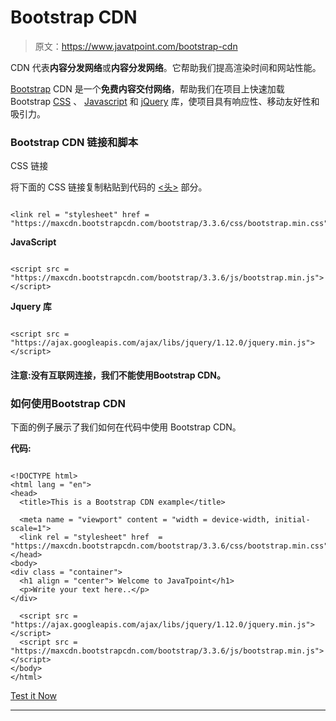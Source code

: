 # Bootstrap CDN

> 原文：<https://www.javatpoint.com/bootstrap-cdn>

CDN 代表**内容分发网络**或**内容分发网络**。它帮助我们提高渲染时间和网站性能。

[Bootstrap](https://www.javatpoint.com/bootstrap-tutorial) CDN 是一个**免费内容交付网络**，帮助我们在项目上快速加载 Bootstrap [CSS](https://www.javatpoint.com/css-tutorial) 、 [Javascript](https://www.javatpoint.com/javascript-tutorial) 和 [jQuery](https://www.javatpoint.com/jquery-tutorial) 库，使项目具有响应性、移动友好性和吸引力。

### Bootstrap CDN 链接和脚本

CSS 链接

将下面的 CSS 链接复制粘贴到代码的 [<头>](https://www.javatpoint.com/html-head) 部分。

```

<link rel = "stylesheet" href = "https://maxcdn.bootstrapcdn.com/bootstrap/3.3.6/css/bootstrap.min.css"/>  

```

**JavaScript**

```

<script src =  "https://maxcdn.bootstrapcdn.com/bootstrap/3.3.6/js/bootstrap.min.js"></script>  

```

**Jquery 库**

```

<script src = "https://ajax.googleapis.com/ajax/libs/jquery/1.12.0/jquery.min.js"></script>  

```

#### 注意:没有互联网连接，我们不能使用Bootstrap CDN。

### 如何使用Bootstrap CDN

下面的例子展示了我们如何在代码中使用 Bootstrap CDN。

**代码:**

```

<!DOCTYPE html>  
<html lang = "en">  
<head>  
  <title>This is a Bootstrap CDN example</title>  

  <meta name = "viewport" content = "width = device-width, initial-scale=1">  
  <link rel = "stylesheet" href  = "https://maxcdn.bootstrapcdn.com/bootstrap/3.3.6/css/bootstrap.min.css">  
</head>  
<body>  
<div class = "container">  
  <h1 align = "center"> Welcome to JavaTpoint</h1>  
  <p>Write your text here..</p>   
</div>  

  <script src = "https://ajax.googleapis.com/ajax/libs/jquery/1.12.0/jquery.min.js"></script>  
  <script src = "https://maxcdn.bootstrapcdn.com/bootstrap/3.3.6/js/bootstrap.min.js"></script>  
</body>  
</html>

```

[Test it Now](https://www.javatpoint.com/oprweb/test.jsp?filename=BootstrapCDN)

* * *